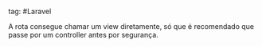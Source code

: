 tag: #Laravel 

A rota consegue chamar um view diretamente, só que é recomendado que passe por um controller antes por segurança.